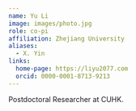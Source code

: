 ```yaml
---
name: Yu Li
image: images/photo.jpg
role: co-pi
affiliation: Zhejiang University
aliases:
  - X. Yin
links:
  home-page: https://liyu2077.com
  orcid: 0000-0001-8713-9213
---
```


Postdoctoral Researcher at CUHK.
